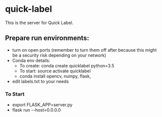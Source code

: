 # quick-label
This is the server for Quick Label.

## Prepare run environments:
* turn on open ports (remember to turn them off after because this might be a security risk depending on your network)
* Conda env details:
  * To create: conda create quicklabel python=3.5
  * To start: source activate quicklabel 
   * conda install opencv, numpy, flask, 
* edit labels.txt to your needs 
### To Start
* export FLASK_APP=server.py
* flask run --host=0.0.0.0

